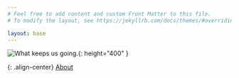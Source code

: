 ```yaml
---
# Feel free to add content and custom Front Matter to this file.
# To modify the layout, see https://jekyllrb.com/docs/themes/#overriding-theme-defaults

layout: base
---
```

![What keeps us going.](/assets/images/logo_bl_transparent.png){: height="400" }

{: .align-center}
[About](/about.markdown)